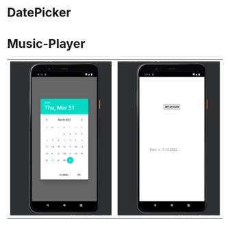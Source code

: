 # DatePicker
# Music-Player
<table>
  <tr>
    <th><img src="https://github.com/ArunPrasanth-V/Huawei-Assignments/blob/main/Day%205/src/date%20setup%201.png" </img>
    <th><img src="https://github.com/ArunPrasanth-V/Huawei-Assignments/blob/main/Day%205/src/date%20setup%202.png"</img>
   </tr>
</table>
